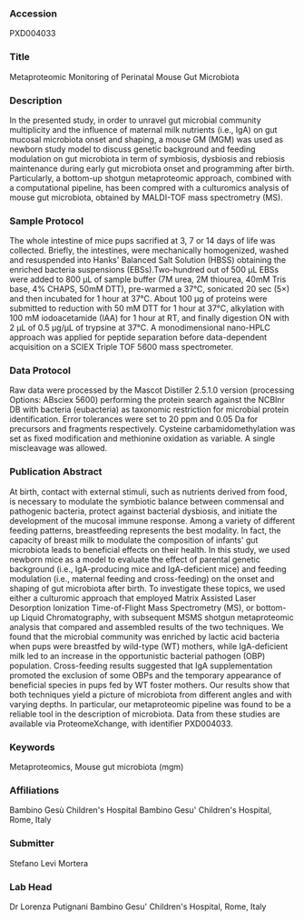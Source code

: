 ### Accession
PXD004033

### Title
Metaproteomic Monitoring of Perinatal Mouse Gut Microbiota

### Description
In the presented study, in order to unravel gut microbial community multiplicity and the influence of maternal milk nutrients (i.e., IgA) on gut mucosal microbiota onset and shaping, a mouse GM (MGM) was used as newborn study model to discuss genetic background and feeding modulation on gut microbiota in term of symbiosis, dysbiosis and rebiosis maintenance during early gut microbiota onset and programming after birth. Particularly, a bottom-up shotgun metaproteomic approach, combined with a computational pipeline, has been compred with a culturomics analysis of mouse gut microbiota, obtained by MALDI-TOF mass spectrometry (MS).

### Sample Protocol
The whole intestine of mice pups sacrified at 3, 7 or 14 days of life was collected. Briefly, the intestines, were mechanically homogenized, washed and resuspended into Hanks' Balanced Salt Solution (HBSS) obtaining the enriched bacteria suspensions (EBSs).Two-hundred out of 500 μL EBSs were added to 800 μL of sample buffer (7M urea, 2M thiourea, 40mM Tris base, 4% CHAPS, 50mM DTT), pre-warmed a 37°C, sonicated 20 sec (5×) and then incubated for 1 hour at 37°C. About 100 μg of proteins were submitted to reduction with 50 mM DTT for 1 hour at 37°C, alkylation with 100 mM iodoacetamide (IAA) for 1 hour at RT, and finally digestion ON with 2 μL of 0.5 μg/μL of trypsine at 37°C. A monodimensional nano-HPLC approach was applied for peptide separation before data-dependent acquisition on a SCIEX Triple TOF 5600 mass spectrometer.

### Data Protocol
Raw data were processed by the Mascot Distiller 2.5.1.0 version (processing Options: ABsciex 5600) performing the protein search against the NCBInr DB with bacteria (eubacteria) as taxonomic restriction for microbial protein identification. Error tolerances were set to 20 ppm and 0.05 Da for precursors and fragments respectively. Cysteine carbamidomethylation was set as fixed modification and methionine oxidation as variable. A single miscleavage was allowed.

### Publication Abstract
At birth, contact with external stimuli, such as nutrients derived from food, is necessary to modulate the symbiotic balance between commensal and pathogenic bacteria, protect against bacterial dysbiosis, and initiate the development of the mucosal immune response. Among a variety of different feeding patterns, breastfeeding represents the best modality. In fact, the capacity of breast milk to modulate the composition of infants' gut microbiota leads to beneficial effects on their health. In this study, we used newborn mice as a model to evaluate the effect of parental genetic background (i.e., IgA-producing mice and IgA-deficient mice) and feeding modulation (i.e., maternal feeding and cross-feeding) on the onset and shaping of gut microbiota after birth. To investigate these topics, we used either a culturomic approach that employed Matrix Assisted Laser Desorption Ionization Time-of-Flight Mass Spectrometry (MS), or bottom-up Liquid Chromatography, with subsequent MSMS shotgun metaproteomic analysis that compared and assembled results of the two techniques. We found that the microbial community was enriched by lactic acid bacteria when pups were breastfed by wild-type (WT) mothers, while IgA-deficient milk led to an increase in the opportunistic bacterial pathogen (OBP) population. Cross-feeding results suggested that IgA supplementation promoted the exclusion of some OBPs and the temporary appearance of beneficial species in pups fed by WT foster mothers. Our results show that both techniques yield a picture of microbiota from different angles and with varying depths. In particular, our metaproteomic pipeline was found to be a reliable tool in the description of microbiota. Data from these studies are available via ProteomeXchange, with identifier PXD004033.

### Keywords
Metaproteomics, Mouse gut microbiota (mgm)

### Affiliations
Bambino Gesù Children's Hospital
Bambino Gesu' Children's Hospital, Rome, Italy

### Submitter
Stefano Levi Mortera

### Lab Head
Dr Lorenza Putignani
Bambino Gesu' Children's Hospital, Rome, Italy


